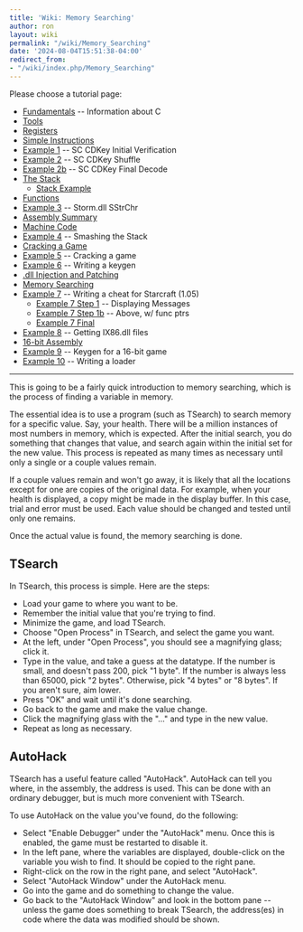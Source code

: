 ```yaml
---
title: 'Wiki: Memory Searching'
author: ron
layout: wiki
permalink: "/wiki/Memory_Searching"
date: '2024-08-04T15:51:38-04:00'
redirect_from:
- "/wiki/index.php/Memory_Searching"
---
```


Please choose a tutorial page:

-   [Fundamentals](Fundamentals "wikilink") \-- Information about C
-   [Tools](Tools "wikilink")
-   [Registers](Registers "wikilink")
-   [Simple Instructions](Simple_Instructions "wikilink")
-   [Example 1](Example_1 "wikilink") \-- SC CDKey Initial Verification
-   [Example 2](Example_2 "wikilink") \-- SC CDKey Shuffle
-   [Example 2b](Example_2b "wikilink") \-- SC CDKey Final Decode
-   [The Stack](The_Stack "wikilink")
    -   [Stack Example](Stack_Example "wikilink")
-   [Functions](Functions "wikilink")
-   [Example 3](Example_3 "wikilink") \-- Storm.dll SStrChr
-   [Assembly Summary](Assembly_Summary "wikilink")
-   [Machine Code](Machine_Code "wikilink")
-   [Example 4](Example_4 "wikilink") \-- Smashing the Stack
-   [Cracking a Game](Cracking_a_Game "wikilink")
-   [Example 5](Example_5 "wikilink") \-- Cracking a game
-   [Example 6](Example_6 "wikilink") \-- Writing a keygen
-   [.dll Injection and Patching](.dll_Injection_and_Patching "wikilink")
-   [Memory Searching](Memory_Searching "wikilink")
-   [Example 7](Example_7 "wikilink") \-- Writing a cheat for Starcraft (1.05)
    -   [Example 7 Step 1](Example_7_Step_1 "wikilink") \-- Displaying Messages
    -   [Example 7 Step 1b](Example_7_Step_1b "wikilink") \-- Above, w/ func ptrs
    -   [Example 7 Final](Example_7_Final "wikilink")
-   [Example 8](Example_8 "wikilink") \-- Getting IX86.dll files
-   [16-bit Assembly](16-bit_Assembly "wikilink")
-   [Example 9](Example_9 "wikilink") \-- Keygen for a 16-bit game
-   [Example 10](Example_10 "wikilink") \-- Writing a loader

---


This is going to be a fairly quick introduction to memory searching, which is the process of finding a variable in memory.

The essential idea is to use a program (such as TSearch) to search memory for a specific value. Say, your health. There will be a million instances of most numbers in memory, which is expected. After the initial search, you do something that changes that value, and search again within the initial set for the new value. This process is repeated as many times as necessary until only a single or a couple values remain.

If a couple values remain and won\'t go away, it is likely that all the locations except for one are copies of the original data. For example, when your health is displayed, a copy might be made in the display buffer. In this case, trial and error must be used. Each value should be changed and tested until only one remains.

Once the actual value is found, the memory searching is done.

## TSearch

In TSearch, this process is simple. Here are the steps:

-   Load your game to where you want to be.
-   Remember the initial value that you\'re trying to find.
-   Minimize the game, and load TSearch.
-   Choose \"Open Process\" in TSearch, and select the game you want.
-   At the left, under \"Open Process\", you should see a magnifying glass; click it.
-   Type in the value, and take a guess at the datatype. If the number is small, and doesn\'t pass 200, pick \"1 byte\". If the number is always less than 65000, pick \"2 bytes\". Otherwise, pick \"4 bytes\" or \"8 bytes\". If you aren\'t sure, aim lower.
-   Press \"OK\" and wait until it\'s done searching.
-   Go back to the game and make the value change.
-   Click the magnifying glass with the \"\...\" and type in the new value.
-   Repeat as long as necessary.

## AutoHack

TSearch has a useful feature called \"AutoHack\". AutoHack can tell you where, in the assembly, the address is used. This can be done with an ordinary debugger, but is much more convenient with TSearch.

To use AutoHack on the value you\'ve found, do the following:

-   Select \"Enable Debugger\" under the \"AutoHack\" menu. Once this is enabled, the game must be restarted to disable it.
-   In the left pane, where the variables are displayed, double-click on the variable you wish to find. It should be copied to the right pane.
-   Right-click on the row in the right pane, and select \"AutoHack\".
-   Select \"AutoHack Window\" under the AutoHack menu.
-   Go into the game and do something to change the value.
-   Go back to the \"AutoHack Window\" and look in the bottom pane \-- unless the game does something to break TSearch, the address(es) in code where the data was modified should be shown.
